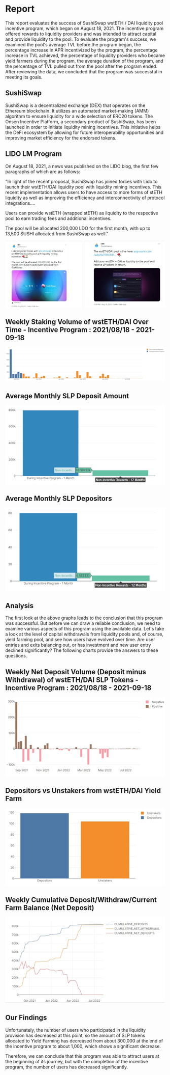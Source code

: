 # Report

This report evaluates the success of SushiSwap wstETH / DAI liquidity pool incentive program, which began on August 18, 2021. The incentive program offered rewards to liquidity providers and was intended to attract capital and provide liquidity to the pool. To evaluate the program's success, we examined the pool's average TVL before the program began, the percentage increase in APR incentivized by the program, the percentage increase in TVL achieved, the percentage of liquidity providers who became yield farmers during the program, the average duration of the program, and the percentage of TVL pulled out from the pool after the program ended. After reviewing the data, we concluded that the program was successful in meeting its goals.

## SushiSwap

SushiSwap is a decentralized exchange (DEX) that operates on the Ethereum blockchain. It utilizes an automated market-making (AMM) algorithm to ensure liquidity for a wide selection of ERC20 tokens. The Onsen Incentive Platform, a secondary product of SushiSwap, has been launched in order to initiate liquidity mining incentives. This initiative helps the DeFi ecosystem by allowing for future interoperability opportunities and improving market efficiency for the endorsed tokens.

## LIDO LM Program

On August 18, 2021, a news was published on the LIDO blog, the first few paragraphs of which are as follows:

"In light of the recent proposal, SushiSwap has joined forces with Lido to launch their wstETH/DAI liquidity pool with liquidity mining incentives. This recent implementation allows users to have access to more forms of stETH liquidity as well as improving the efficiency and interconnectivity of protocol integrations….

Users can provide wstETH (wrapped stETH) as liquidity to the respective pool to earn trading fees and additional incentives.

The pool will be allocated 200,000 LDO for the first month, with up to 13,500 SUSHI allocated from SushiSwap as well."

![twitter](assets/twitter.jpg)

## Weekly Staking Volume of wstETH/DAI Over Time - Incentive Program : 2021/08/18 - 2021-09-18

![stakingVolume](assets/stakingVolume.jpg)

## Average Monthly SLP Deposit Amount

![](assets/avdep.jpg)

## Average Monthly SLP Depositors

![](assets/avMdep.jpg)

## Analysis

The first look at the above graphs leads to the conclusion that this program was successful. But before we can draw a reliable conclusion, we need to examine various aspects of this program using the available data. Let's take a look at the level of capital withdrawals from liquidity pools and, of course, yield farming pool, and see how users have evolved over time. Are user entries and exits balancing out, or has investment and new user entry declined significantly? The following charts provide the answers to these questions.

## Weekly Net Deposit Volume (Deposit minus Withdrawal) of wstETH/DAI SLP Tokens - Incentive Program : 2021/08/18 - 2021-09-18

![](assets/balance.jpg)

## Depositors vs Unstakers from wstETH/DAI Yield Farm

![](assets/depVsUnstakers.jpg)

## Weekly Cumulative Deposit/Withdraw/Current Farm Balance (Net Deposit)

![](assets/netDeposits.jpg)

## Our Findings

Unfortunately, the number of users who participated in the liquidity provision has decreased at this point, so the amount of SLP tokens allocated to Yield Farming has decreased from about 300,000 at the end of the incentive program to about 1,000, which shows a significant decrease.

Therefore, we can conclude that this program was able to attract users at the beginning of its journey, but with the completion of the incentive program, the number of users has decreased significantly.
